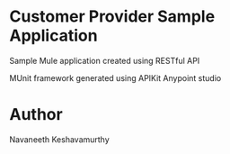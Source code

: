 	
# Customer Provider Sample Application

Sample Mule application created using RESTful API

MUnit framework generated using APIKit Anypoint studio 

# Author

Navaneeth Keshavamurthy